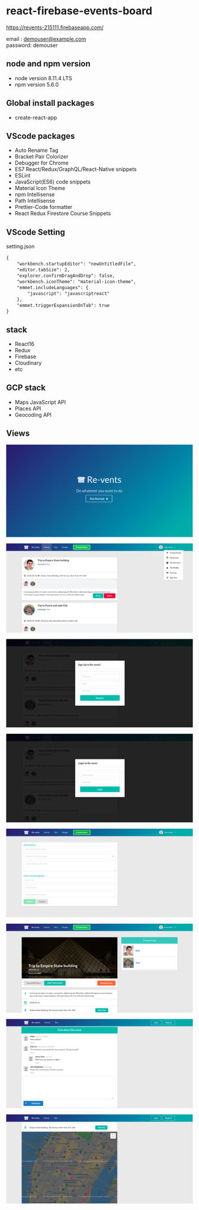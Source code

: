 # react-firebase-events-board

https://revents-215111.firebaseapp.com/  

email   : demouser@example.com  
password: demouser  

## node and npm version
* node version 8.11.4 LTS  
* npm version 5.6.0  

## Global install packages
* create-react-app  

## VScode packages
* Auto Rename Tag  
* Bracket Pair Colorizer  
* Debugger for Chrome  
* ES7 React/Redux/GraphQL/React-Native snippets  
* ESLint  
* JavaScript(ES6) code snippets  
* Material Icon Theme  
* npm Intellisense  
* Path Intellisense  
* Prettier-Code formatter  
* React Redux Firestore Course Snippets  

## VScode Setting

setting.json

```
{
    "workbench.startupEditor": "newUntitledFile",
    "editor.tabSize": 2,
    "explorer.confirmDragAndDrop": false,
    "workbench.iconTheme": "material-icon-theme",
    "emmet.includeLanguages": {
        "javascript": "javascriptreact"
    },
    "emmet.triggerExpansionOnTab": true
}
```

## stack
* React16  
* Redux  
* Firebase  
* Cloudinary
* etc

## GCP stack
* Maps JavaScript API  
* Places API  
* Geocoding API  

## Views

![Home](./res/Home.png)

![EventDashBoard](./res/EventDashBoard.png)

![UserCreate](./res/UserCreate.png)

![SignIn](./res/SignIn.png)

![CreateEvent](./res/CreateEvent.png)

![EventDetail](./res/EventDetail.png)

![EventChat](./res/EventChat.png)

![ShowGoogleMap](./res/ShowGoogleMap.png)


